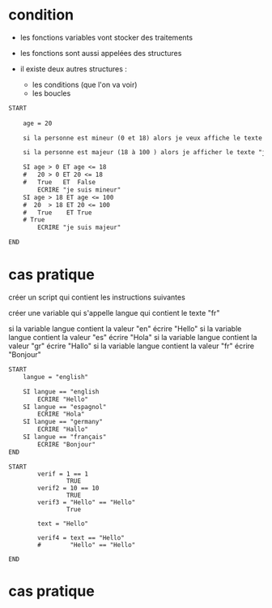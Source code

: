 # condition 

- les fonctions variables vont stocker des traitements 
- les fonctions sont aussi appelées des structures 

- il existe deux autres structures : 
    - les conditions (que l'on va voir)
    - les boucles 


```txt
START
    
    age = 20 

    si la personne est mineur (0 et 18) alors je veux affiche le texte "je suis mineur"

    si la personne est majeur (18 à 100 ) alors je afficher le texte "je suis majeur"

    SI age > 0 ET age <= 18
    #   20 > 0 ET 20 <= 18
    #   True   ET  False 
        ECRIRE "je suis mineur"
    SI age > 18 ET age <= 100
    #  20  > 18 ET 20 <= 100
    #   True    ET True 
    # True 
        ECRIRE "je suis majeur"

END
```

# cas pratique 

créer un script qui contient les instructions suivantes 

créer une variable qui s'appelle langue qui contient le texte "fr"


si la variable langue contient la valeur "en" écrire "Hello"
si la variable langue contient la valeur "es" écrire "Hola"
si la variable langue contient la valeur "gr" écrire "Hallo"
si la variable langue contient la valeur "fr" écrire "Bonjour"

```txt
START
    langue = "english"

    SI langue == "english
        ECRIRE "Hello"
    SI langue == "espagnol"
        ECRIRE "Hola"
    SI langue == "germany"
        ECRIRE "Hallo"
    SI langue == "français"
        ECRIRE "Bonjour"
END
```



```
START
        verif = 1 == 1
                TRUE
        verif2 = 10 == 10 
                TRUE
        verif3 = "Hello" == "Hello"
                True 

        text = "Hello"

        verif4 = text == "Hello"
        #        "Hello" == "Hello"

END
```


# cas pratique 